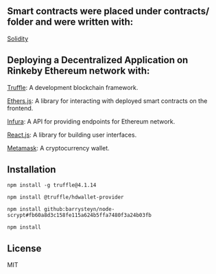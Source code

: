 <!-- https://dev.to/heydamali/a-guide-to-building-testing-and-deploying-your-first-dapp-with-truffle-ethersjs-ganache-and-react-1mh0 -->
## Smart contracts were placed under contracts/ folder and were written with:

[Solidity](https://docs.soliditylang.org/en/v0.5.3/solidity-by-example.html)

## Deploying a Decentralized Application on Rinkeby Ethereum network with:

[Truffle](https://trufflesuite.com/docs/truffle/getting-started/installation): A development blockchain framework.

[Ethers.js](https://docs.ethers.io/v5/getting-started/): A library for interacting with deployed smart contracts on the frontend.

[Infura](https://infura.io/): A API for providing endpoints for Ethereum network.

[React.js](https://reactjs.org/): A library for building user interfaces.

[Metamask](https://metamask.io/): A cryptocurrency wallet.

## Installation

`npm install -g truffle@4.1.14`

`npm install @truffle/hdwallet-provider`

`npm install github:barrysteyn/node-scrypt#fb60a8d3c158fe115a624b5ffa7480f3a24b03fb`

`npm install`

## License
MIT
